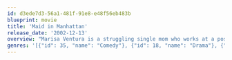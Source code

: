 ```yaml
---
id: d3ede7d3-56a1-481f-91e8-e48f56eb483b
blueprint: movie
title: 'Maid in Manhattan'
release_date: '2002-12-13'
overview: "Marisa Ventura is a struggling single mom who works at a posh Manhattan hotel and dreams of a better life for her and her young son. One fateful day, hotel guest and senatorial candidate Christopher Marshall meets Marisa and mistakes her for a wealthy socialite. After an enchanting evening together, the two fall madly in love. But when Marisa's true identity is revealed, issues of class and social status threaten to separate them. Can two people from very different worlds overcome their differences and live happily ever after?"
genres: '[{"id": 35, "name": "Comedy"}, {"id": 18, "name": "Drama"}, {"id": 10749, "name": "Romance"}]'
---
```


